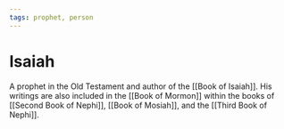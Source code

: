 ```yaml
---
tags: prophet, person
---
```


# Isaiah
A prophet in the Old Testament and author of the [[Book of Isaiah]].  His writings are also included in the [[Book of Mormon]] within the books of [[Second Book of Nephi]], [[Book of Mosiah]], and the [[Third Book of Nephi]].